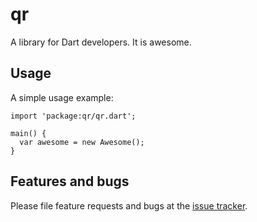 # qr

A library for Dart developers. It is awesome.

## Usage

A simple usage example:

    import 'package:qr/qr.dart';

    main() {
      var awesome = new Awesome();
    }

## Features and bugs

Please file feature requests and bugs at the [issue tracker][tracker].

[tracker]: http://example.com/issues/replaceme

